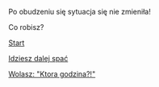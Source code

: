 Po obudzeniu się sytuacja się  nie zmieniła!

Co robisz?

[Start](../ptasieMleczko.md)

[Idziesz dalej spać](./spaniee.md)

[Wolasz: "Ktora godzina?!"](./krzyk/krzyk.md)